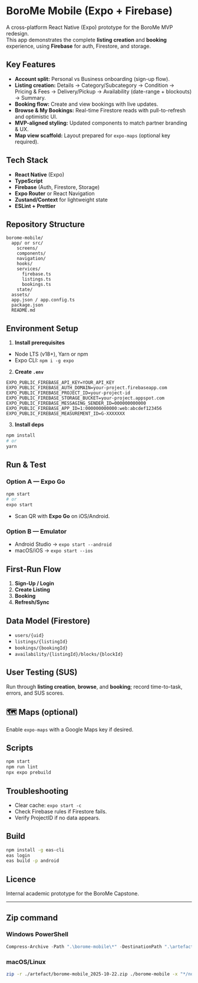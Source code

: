 # BoroMe Mobile (Expo + Firebase)

A cross-platform React Native (Expo) prototype for the BoroMe MVP redesign.  
This app demonstrates the complete **listing creation** and **booking** experience, using **Firebase** for auth, Firestore, and storage.

## Key Features
- **Account split:** Personal vs Business onboarding (sign-up flow).
- **Listing creation:** Details → Category/Subcategory → Condition → Pricing & Fees → Delivery/Pickup → Availability (date-range + blockouts) → Summary.
- **Booking flow:** Create and view bookings with live updates.
- **Browse & My Bookings:** Real-time Firestore reads with pull-to-refresh and optimistic UI.
- **MVP-aligned styling:** Updated components to match partner branding & UX.
- **Map view scaffold:** Layout prepared for `expo-maps` (optional key required).

## Tech Stack
- **React Native** (Expo)
- **TypeScript**
- **Firebase** (Auth, Firestore, Storage)
- **Expo Router** or React Navigation
- **Zustand/Context** for lightweight state
- **ESLint + Prettier**

## Repository Structure
```
borome-mobile/
  app/ or src/
    screens/
    components/
    navigation/
    hooks/
    services/
      firebase.ts
      listings.ts
      bookings.ts
    state/
  assets/
  app.json / app.config.ts
  package.json
  README.md
```

## Environment Setup

1) **Install prerequisites**
- Node LTS (v18+), Yarn or npm  
- Expo CLI: `npm i -g expo`

2) **Create `.env`**
```
EXPO_PUBLIC_FIREBASE_API_KEY=YOUR_API_KEY
EXPO_PUBLIC_FIREBASE_AUTH_DOMAIN=your-project.firebaseapp.com
EXPO_PUBLIC_FIREBASE_PROJECT_ID=your-project-id
EXPO_PUBLIC_FIREBASE_STORAGE_BUCKET=your-project.appspot.com
EXPO_PUBLIC_FIREBASE_MESSAGING_SENDER_ID=000000000000
EXPO_PUBLIC_FIREBASE_APP_ID=1:000000000000:web:abcdef123456
EXPO_PUBLIC_FIREBASE_MEASUREMENT_ID=G-XXXXXXX
```

3) **Install deps**
```bash
npm install
# or
yarn
```

## Run & Test

### Option A — Expo Go
```bash
npm start
# or
expo start
```
- Scan QR with **Expo Go** on iOS/Android.

### Option B — Emulator
- Android Studio → `expo start --android`
- macOS/iOS → `expo start --ios`

## First-Run Flow
1. **Sign-Up / Login**
2. **Create Listing**
3. **Booking**
4. **Refresh/Sync**

## Data Model (Firestore)
- `users/{uid}`
- `listings/{listingId}`
- `bookings/{bookingId}`
- `availability/{listingId}/blocks/{blockId}`

## User Testing (SUS)
Run through **listing creation**, **browse**, and **booking**; record time-to-task, errors, and SUS scores.

## 🗺️ Maps (optional)
Enable `expo-maps` with a Google Maps key if desired.

## Scripts
```bash
npm start
npm run lint
npx expo prebuild
```

## Troubleshooting
- Clear cache: `expo start -c`
- Check Firebase rules if Firestore fails.
- Verify ProjectID if no data appears.

## Build
```bash
npm install -g eas-cli
eas login
eas build -p android
```

## Licence
Internal academic prototype for the BoroMe Capstone.

---

## Zip command

### Windows PowerShell
```powershell
Compress-Archive -Path ".\borome-mobile\*" -DestinationPath ".\artefact\borome-mobile_2025-10-22.zip" -Force
```

### macOS/Linux
```bash
zip -r ./artefact/borome-mobile_2025-10-22.zip ./borome-mobile -x "*/node_modules/*" "*/.git/*" "*/.expo/*"
```
